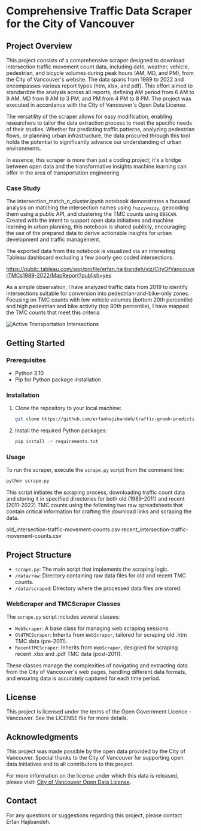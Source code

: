 # Comprehensive Traffic Data Scraper for the City of Vancouver

## Project Overview
This project consists of a comprehensive scraper designed to download intersection traffic movement count data, including date, weather, vehicle, pedestrian, and bicycle volumes during peak hours (AM, MD, and PM), from the City of Vancouver's website. The data spans from 1989 to 2022 and encompasses various report types (htm, xlsx, and pdf). This effort aimed to standardize the analysis across all reports, defining AM period from 6 AM to 9 AM, MD from 9 AM to 3 PM, and PM from 4 PM to 8 PM. The project was executed in accordance with the City of Vancouver's Open Data License.

The versatility of the scraper allows for easy modification, enabling researchers to tailor the data extraction process to meet the specific needs of their studies. Whether for predicting traffic patterns, analyzing pedestrian flows, or planning urban infrastructure, the data procured through this tool holds the potential to significantly advance our understanding of urban environments.

In essence, this scraper is more than just a coding project; it's a bridge between open data and the transformative insights machine learning can offer in the area of transportation engineering

### Case Study
The intersection_match_n_cluster.ipynb notebook demonstrates a focused analysis on matching the intersection names using `fuzzywuzzy`, geocoding them using a public API, and clustering the TMC counts using `DBSCAN`. Created with the intent to support open data initiatives and machine learning in urban planning, this notebook is shared publicly, encouraging the use of the prepared data to derive actionable insights for urban development and traffic management.

The exported data from this notebook is visualized via an interesting Tableau dashboard excluding a few poorly geo coded intersections. 

https://public.tableau.com/app/profile/erfan.hajibandeh/viz/CityOfVancouverTMCs1989-2022/MapReport?publish=yes

As a simple observation, I have analyzed traffic data from 2019 to identify intersections suitable for conversion into pedestrian-and-bike-only zones. Focusing on TMC counts with low vehicle volumes (bottom 20th percentile) and high pedestrian and bike activity (top 80th percentile), I have mapped the TMC counts that meet this criteria

![Active Transportation Intersections](data/viz/80_20_viz.png)

## Getting Started

### Prerequisites
- Python 3.10
- Pip for Python package installation

### Installation
1. Clone the repository to your local machine:
   ```sh
   git clone https://github.com/erfanhajibandeh/traffic-growh-prediction.git
   ```
2. Install the required Python packages:
   ```sh
   pip install -r requirements.txt
   ```
   
### Usage
To run the scraper, execute the `scrape.py` script from the command line:
```sh
python scrape.py
```
This script initiates the scraping process, downloading traffic count data and storing it in specified directories for both old (1989-2011) and recent (2011-2022) TMC counts using the following two raw spreadsheets that contain critical information for crafting the download links and scraping the data.

old_intersection-traffic-movement-counts.csv 
recent_intersection-traffic-movement-counts.csv

## Project Structure
- `scrape.py`: The main script that implements the scraping logic.
- `/data/raw`: Directory containing raw data files for old and recent TMC counts.
- `/data/scraped`: Directory where the processed data files are stored.

### WebScraper and TMCScraper Classes
The `scrape.py` script includes several classes:
- `WebScraper`: A base class for managing web scraping sessions.
- `OldTMCScraper`: Inherits from `WebScraper`, tailored for scraping old .htm TMC data (pre-2011).
- `RecentTMCScraper`: Inherits from `WebScraper`, designed for scraping recent .xlsx and .pdf TMC data (post-2011).

These classes manage the complexities of navigating and extracting data from the City of Vancouver's web pages, handling different data formats, and ensuring data is accurately captured for each time period.

## License
This project is licensed under the terms of the Open Government Licence - Vancouver. See the LICENSE file for more details.

## Acknowledgments
This project was made possible by the open data provided by the City of Vancouver. Special thanks to the City of Vancouver for supporting open data initiatives and to all contributors to this project.

For more information on the license under which this data is released, please visit: [City of Vancouver Open Data License](https://opendata.vancouver.ca/pages/licence/).

## Contact
For any questions or suggestions regarding this project, please contact Erfan Hajibandeh.